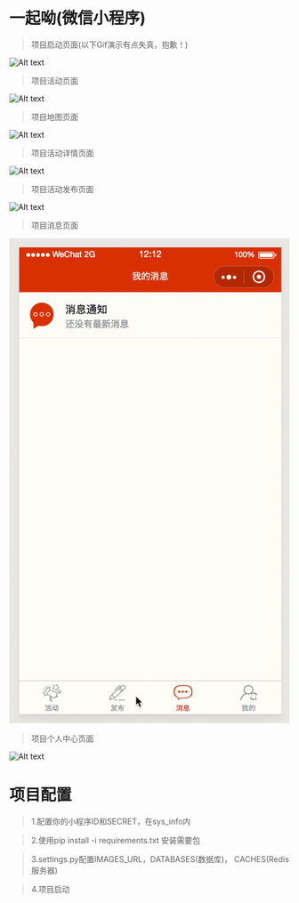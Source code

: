 一起呦(微信小程序)
===
>项目启动页面(以下Gif演示有点失真，抱歉！)

![Alt text](./screenshots/1.gif)<br/>

>项目活动页面

![Alt text](./screenshots/2.gif)<br/>

>项目地图页面

![Alt text](./screenshots/3.gif)<br/>

>项目活动详情页面

![Alt text](./screenshots/4.gif)<br/>

>项目活动发布页面

![Alt text](./screenshots/5.gif)<br/>

>项目消息页面

![Alt text](./screenshots/6.gif)<br/>

>项目个人中心页面

![Alt text](./screenshots/7.gif)<br/>

项目配置
===
>1.配置你的小程序ID和SECRET，在sys_info内<br/>

>2.使用pip install -i requirements.txt 安装需要包<br/>

>3.settings.py配置IMAGES_URL，DATABASES(数据库)， CACHES(Redis服务器)<br/>

>4.项目启动<br/>
